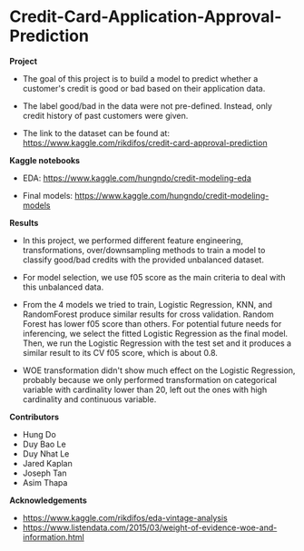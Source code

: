 # Credit-Card-Application-Approval-Prediction

**Project**

* The goal of this project is to build a model to predict whether a customer's credit is good or bad based on their application data. 

* The label good/bad in the data were not pre-defined. Instead, only credit history of past customers were given.

* The link to the dataset can be found at: https://www.kaggle.com/rikdifos/credit-card-approval-prediction

**Kaggle notebooks**

* EDA: https://www.kaggle.com/hungndo/credit-modeling-eda

* Final models: https://www.kaggle.com/hungndo/credit-modeling-models

**Results**

* In this project, we performed different feature engineering, transformations, over/downsampling methods to train a model to classify good/bad credits with the provided unbalanced dataset.

* For model selection, we use f05 score as the main criteria to deal with this unbalanced data.
    
* From the 4 models we tried to train, Logistic Regression, KNN, and RandomForest produce similar results for cross validation. Random Forest has lower f05 score than others. For potential future needs for inferencing, we select the fitted Logistic Regression as the final model. Then, we run the Logistic Regression with the test set and it produces a similar result to its CV f05 score, which is about 0.8.
    
* WOE transformation didn't show much effect on the Logistic Regression, probably because we only performed transformation on categorical variable with cardinality lower than 20, left out the ones with high cardinality and continuous variable.

**Contributors**
* Hung Do
* Duy Bao Le
* Duy Nhat Le
* Jared Kaplan
* Joseph Tan
* Asim Thapa

**Acknowledgements**
* https://www.kaggle.com/rikdifos/eda-vintage-analysis
* https://www.listendata.com/2015/03/weight-of-evidence-woe-and-information.html
